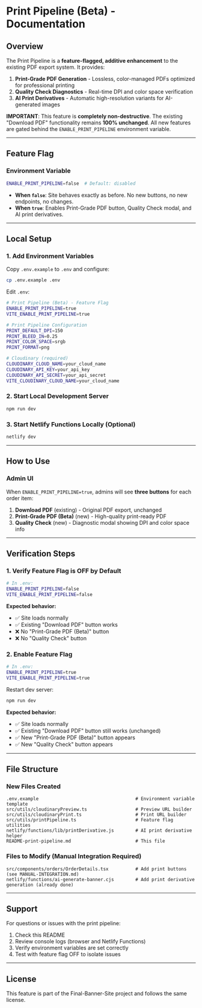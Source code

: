 # Print Pipeline (Beta) - Documentation

## Overview

The Print Pipeline is a **feature-flagged, additive enhancement** to the existing PDF export system. It provides:

1. **Print-Grade PDF Generation** - Lossless, color-managed PDFs optimized for professional printing
2. **Quality Check Diagnostics** - Real-time DPI and color space verification
3. **AI Print Derivatives** - Automatic high-resolution variants for AI-generated images

**IMPORTANT**: This feature is **completely non-destructive**. The existing "Download PDF" functionality remains **100% unchanged**. All new features are gated behind the `ENABLE_PRINT_PIPELINE` environment variable.

---

## Feature Flag

### Environment Variable

```bash
ENABLE_PRINT_PIPELINE=false  # Default: disabled
```

- **When `false`**: Site behaves exactly as before. No new buttons, no new endpoints, no changes.
- **When `true`**: Enables Print-Grade PDF button, Quality Check modal, and AI print derivatives.

---

## Local Setup

### 1. Add Environment Variables

Copy `.env.example` to `.env` and configure:

```bash
cp .env.example .env
```

Edit `.env`:

```bash
# Print Pipeline (Beta) - Feature Flag
ENABLE_PRINT_PIPELINE=true
VITE_ENABLE_PRINT_PIPELINE=true

# Print Pipeline Configuration
PRINT_DEFAULT_DPI=150
PRINT_BLEED_IN=0.25
PRINT_COLOR_SPACE=srgb
PRINT_FORMAT=png

# Cloudinary (required)
CLOUDINARY_CLOUD_NAME=your_cloud_name
CLOUDINARY_API_KEY=your_api_key
CLOUDINARY_API_SECRET=your_api_secret
VITE_CLOUDINARY_CLOUD_NAME=your_cloud_name
```

### 2. Start Local Development Server

```bash
npm run dev
```

### 3. Start Netlify Functions Locally (Optional)

```bash
netlify dev
```

---

## How to Use

### Admin UI

When `ENABLE_PRINT_PIPELINE=true`, admins will see **three buttons** for each order item:

1. **Download PDF** (existing) - Original PDF export, unchanged
2. **Print-Grade PDF (Beta)** (new) - High-quality print-ready PDF
3. **Quality Check** (new) - Diagnostic modal showing DPI and color space info

---

## Verification Steps

### 1. Verify Feature Flag is OFF by Default

```bash
# In .env:
ENABLE_PRINT_PIPELINE=false
VITE_ENABLE_PRINT_PIPELINE=false
```

**Expected behavior:**
- ✅ Site loads normally
- ✅ Existing "Download PDF" button works
- ❌ No "Print-Grade PDF (Beta)" button
- ❌ No "Quality Check" button

### 2. Enable Feature Flag

```bash
# In .env:
ENABLE_PRINT_PIPELINE=true
VITE_ENABLE_PRINT_PIPELINE=true
```

Restart dev server:
```bash
npm run dev
```

**Expected behavior:**
- ✅ Site loads normally
- ✅ Existing "Download PDF" button still works (unchanged)
- ✅ New "Print-Grade PDF (Beta)" button appears
- ✅ New "Quality Check" button appears

---

## File Structure

### New Files Created

```
.env.example                                    # Environment variable template
src/utils/cloudinaryPreview.ts                  # Preview URL builder
src/utils/cloudinaryPrint.ts                    # Print URL builder
src/utils/printPipeline.ts                      # Feature flag utilities
netlify/functions/lib/printDerivative.js        # AI print derivative helper
README-print-pipeline.md                        # This file
```

### Files to Modify (Manual Integration Required)

```
src/components/orders/OrderDetails.tsx          # Add print buttons (see MANUAL-INTEGRATION.md)
netlify/functions/ai-generate-banner.cjs        # Add print derivative generation (already done)
```

---

## Support

For questions or issues with the print pipeline:

1. Check this README
2. Review console logs (browser and Netlify Functions)
3. Verify environment variables are set correctly
4. Test with feature flag OFF to isolate issues

---

## License

This feature is part of the Final-Banner-Site project and follows the same license.
